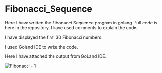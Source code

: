 # Fibonacci_Sequence

Here I have written the Fibonacci Sequence program in golang. Full code is here in the repository. 
I have used comments to explain the code.

I have displayed the first 30 Fibonacci numbers.

I used Goland IDE to write the code.

Here I have attached the output from GoLand IDE.

![Fibonacci - 1](https://user-images.githubusercontent.com/16424882/94464761-809cc280-0184-11eb-997a-abf97bb19771.JPG)
